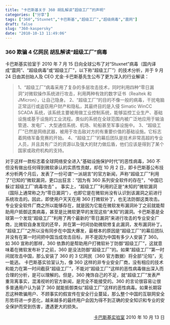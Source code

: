 ```yaml
---
title: "卡巴斯基关于 360 胡乱解读“超级工厂”的声明"
categories: ["分享"]
tags: ["360","Stuxnet","卡巴斯基","超级工厂","超级病毒","震网"]
draft: false
slug: "360-kaspersky"
date: "2010-10-13 11:49:06"
---
```


<h3>360 欺骗 4 亿网民 胡乱解读“超级工厂”病毒</h3>

卡巴斯基实验室于 2010 年 7 月 15 日向全球公布了对“Stuxnet”病毒（国内译成“震网”、“超级病毒”或“超级工厂”，以下称“超级工厂”）的技术分析，并于 9 月 24 日由其创始人及 CEO 尤金·卡巴斯基先生公布了更为深入的行业解读：
<blockquote>1、“超级工厂”病毒采用了复杂的多层攻击技术，同时利用四种“零日漏洞”对微软操作系统进行攻击，利用两种有效的数字证书（Realtek 和 JMicron），让自己隐身。
2、“超级工厂”的目的不像一般的病毒，干扰电脑正常运行或盗窃用户财产和隐私，其最终目的是入侵 Simatic WinCC SCADA 系统，该系统主要被用做工业控制系统，能够监控工业生产、基础设施或基于设施的工业流程。类似的系统在全球范围内被广泛地应用于输油管道、发电厂、大型通信系统、机场、轮船甚至军事设施中。
3、“超级工厂”已然是网络武器，被用于攻击敌对方的有重要价值的基础设施。它标志着网络军备竞赛的开始。
4、“超级工厂”的幕后团队是技术非常高超的专业人员，并且具有广泛的资源以及强大的财力做后盾，他们应该是得到了某个国家或政府机构的支持。
</blockquote>
对于这样一款标志着全球网络安全进入“基础设施保护时代”的恶性病毒，360 不但没有做出任何得到微软承认的实质性贡献，却在 10 月 2 日，即卡巴斯基公布技术分析两个月后，发表了一份可谓“一派胡言”的官方新闻，声称“超级工厂”利用了“已知的”微软漏洞，更口出狂言：“因为有 360 系列安全软件的存在”，“中国已躲过‘超级工厂’病毒攻击” 。
事实上，“超级工厂”利用的正是“未知的”微软漏洞（国际上通常称之为“零日漏洞”），也即它是在微软尚没有认识到该漏洞之前进行系统攻击的。因此，即使用户天天在用 360 打微软补丁，也无法防御这类攻击。专业安全软件厂商之所以能够存在，就是因为它能在微软发布漏洞补丁之前就能帮助用户抵御这类病毒，甚至是比微软更早的发现这些“未知”的漏洞。卡巴斯基是全球第一个发现“超级工厂”利用了两个最新的“零日漏洞”来进行攻击的专业安全厂商，比微软自身发现的还早，并在第一时间协助微软修复此漏洞，发布漏洞补丁。
“超级工厂”之所以没有同步在中国大爆发，最根本的原因是“超级工厂”的幕后团队并没有在第一时间把中国当成攻击目标，并不是因为中国有多少人安装了 360。如 360 宣称的那样，360 依靠的是帮助用户打微软补丁防御“超级工厂”，这就意味着在微软发布补丁之前，360 是没法防御“超级工厂”的。如果“超级工厂”第一时间就攻击中国，那么安装了 360 的 3 亿网民（360 官方数据）将全部“沦陷”，无一能逃。
卡巴斯基实验室认为，像 360 这样的非专业安全厂商，没有相应的技术和能力在第一时间截获“超级工厂”，不能对“超级工厂”这样的恶性病毒做出深入而合理的分析，是可以理解的。但是，360 掩饰自己的不足，就“超级工厂”发表严重背离事实，混淆视听的官方新闻，是完全不能接受的。360 的言论很容易让很多普通用户认为装了 360 就能抵御类似“超级工厂”这样的恶性病毒。如果长期容忍这种欺骗用户、不顾事实的假宣传在安全行业蔓延，那么整个中国的互联网安全形势将进一步恶化，越来越多的最终用户会因为得不到正确的安全知识和专业的安全保护而受到伤害，遭遇更大的损失。
<p style="text-align: right;"><a href="http://www.kaspersky.com.cn/KL-AboutUs/news2010/10n/101013.htm" target="_blank">卡巴斯基实验室</a>
2010 年 10 月 13 日
